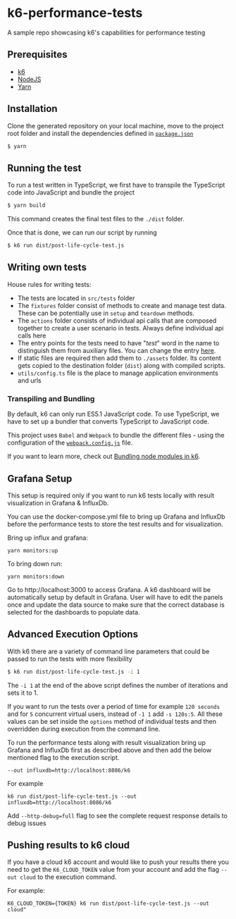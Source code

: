 # k6-performance-tests

A sample repo showcasing k6's capabilities for performance testing

## Prerequisites

- [k6](https://k6.io/docs/getting-started/installation)
- [NodeJS](https://nodejs.org/en/download/)
- [Yarn](https://yarnpkg.com/getting-started/install)

## Installation

Clone the generated repository on your local machine, move to the project root folder and install the dependencies defined in [`package.json`](./package.json)

```bash
$ yarn
```

## Running the test

To run a test written in TypeScript, we first have to transpile the TypeScript code into JavaScript and bundle the project

```bash
$ yarn build
```

This command creates the final test files to the `./dist` folder.

Once that is done, we can run our script by running

```bash
$ k6 run dist/post-life-cycle-test.js
```

## Writing own tests

House rules for writing tests:

- The tests are located in `src/tests` folder
- The `fixtures` folder consist of methods to create and manage test data. These can be potentially use in `setup` and `teardown` methods.
- The `actions` folder consists of individual api calls that are composed together to create a user scenario in tests. Always define individual api calls here
- The entry points for the tests need to have "_test_" word in the name to distinguish them from auxiliary files. You can change the entry [here](./webpack.config.js#L8).
- If static files are required then add them to `./assets` folder. Its content gets copied to the destination folder (`dist`) along with compiled scripts.
- `utils/config.ts` file is the place to manage application environments and urls

### Transpiling and Bundling

By default, k6 can only run ES5.1 JavaScript code. To use TypeScript, we have to set up a bundler that converts TypeScript to JavaScript code.

This project uses `Babel` and `Webpack` to bundle the different files - using the configuration of the [`webpack.config.js`](./webpack.config.js) file.

If you want to learn more, check out [Bundling node modules in k6](https://k6.io/docs/using-k6/modules#bundling-node-modules).

## Grafana Setup

This setup is required only if you want to run k6 tests locally with result visualization in Grafana & InfluxDb.

You can use the docker-compose.yml file to bring up Grafana and InfluxDb before the performance tests to store the test results and for visualization.

Bring up influx and grafana:

```
yarn monitors:up
```

To bring down run:

```
yarn monitors:down
```

Go to http://localhost:3000 to access Grafana. A k6 dashboard will be automatically setup by default in Grafana. User will have to edit the panels once and update the data source to make sure that the correct database is selected for the dashboards to populate data.

## Advanced Execution Options

With k6 there are a variety of command line parameters that could be passed to run the tests with more flexibility

```bash
$ k6 run dist/post-life-cycle-test.js -i 1
```

The `-i 1` at the end of the above script defines the number of iterations and sets it to 1.

If you want to run the tests over a period of time for example `120 seconds` and for `5` concurrent virtual users, instead of `-1 1` add `-s 120s:5`. All these values can be set inside the `options` method of individual tests and then overridden during execution from the command line.

To run the performance tests along with result visualization bring up Grafana and InfluxDb first as described above and then add the below mentioned flag to the execution script.

```
--out influxdb=http://localhost:8086/k6
```

For example

```
k6 run dist/post-life-cycle-test.js --out influxdb=http://localhost:8086/k6
```

Add `--http-debug=full` flag to see the complete request response details to debug issues

## Pushing results to k6 cloud

If you have a cloud k6 account and would like to push your results there you need to get the `K6_CLOUD_TOKEN` value from your account and add the flag `--out cloud` to the execution command.

For example:

```
K6_CLOUD_TOKEN={TOKEN} k6 run dist/post-life-cycle-test.js --out cloud"

```
